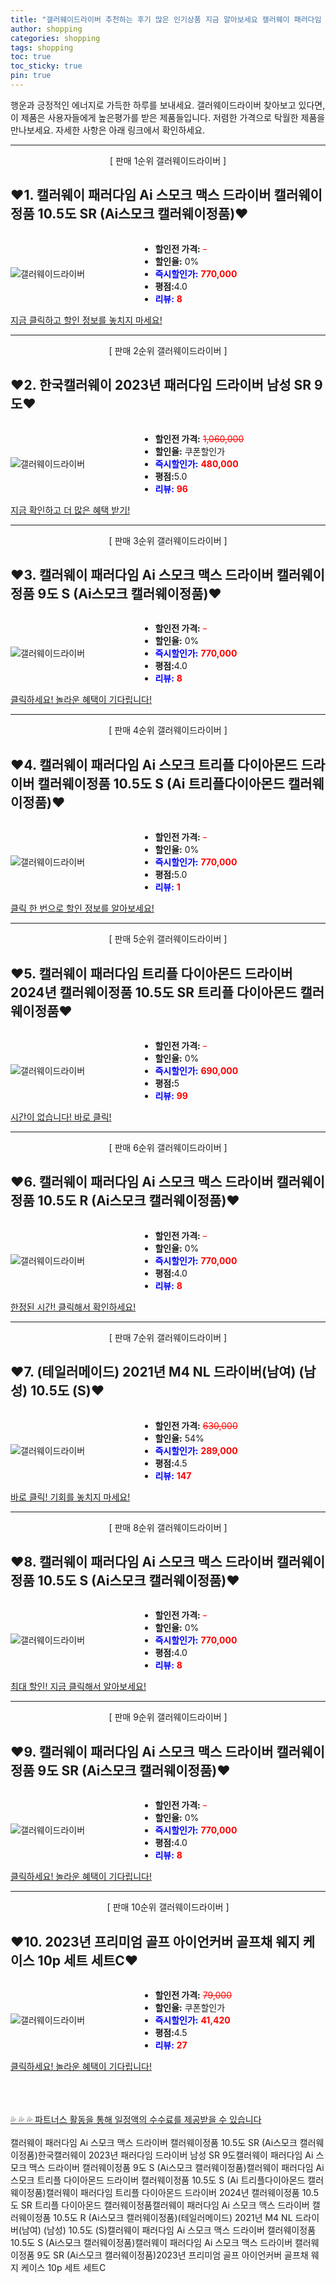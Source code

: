 ```yaml
---
title: "갤러웨이드라이버 추천하는 후기 많은 인기상품 지금 알아보세요 캘러웨이 패러다임 Ai 스모크 맥스"
author: shopping
categories: shopping
tags: shopping
toc: true
toc_sticky: true
pin: true
---
```

행운과 긍정적인 에너지로 가득한 하루를 보내세요. 갤러웨이드라이버 찾아보고 있다면, 이 제품은 사용자들에게 높은평가를 받은 제품들입니다. 저렴한 가격으로 탁월한 제품을 만나보세요. 자세한 사항은 아래 링크에서 확인하세요.

---
<p class="toplist" style="margin: 0 auto; display: block; width: fit-content;">[ 판매 1순위 갤러웨이드라이버 ]</p>

<h2><strong>❤️1. 캘러웨이 패러다임 Ai 스모크 맥스 드라이버 캘러웨이정품 10.5도 SR (Ai스모크 캘러웨이정품)❤️</strong></h2>

<div style="display: flex; align-items: center;">
    <div style="flex: 0.4;">
        <img src="https://thumbnail7.coupangcdn.com/thumbnails/remote/230x230ex/image/vendor_inventory/5916/19d9890cccb3adc7c1f749f179f340cd511ee781f63e1fefe1feab924396.jpg" alt="갤러웨이드라이버" style="max-width: 100%;">
    </div>
    <div style="flex: 0.6; margin-left: 10px;">
        <ul>
            <li><strong>할인전 가격:</strong> <del style="color: red;">-</del></li>
            <li><strong>할인율:</strong> 0%</li>
            <li><span style='color:blue'><strong>즉시할인가:</strong></span> <span style='color:red'><strong>770,000</strong></span></li>
            <li><strong>평점:</strong>4.0</li>
            <li><span style='color:blue'><strong>리뷰:</strong></span> <span style='color:red'><strong>8</strong></span></li>
        </ul>
    </div>
</div>
<div class="center">
    <a href="https://selin100587001.github.io?lptag=AF9450613&subid=githubio&pageKey=7939619105&traceid=V0-153&itemId=21864068168&vendorItemId=89259507765" class="myButton">
        지금 클릭하고 할인 정보를 놓치지 마세요!
    </a>
</div>


---
<p class="toplist" style="margin: 0 auto; display: block; width: fit-content;">[ 판매 2순위 갤러웨이드라이버 ]</p>

<h2><strong>❤️2. 한국캘러웨이 2023년 패러다임 드라이버 남성 SR 9도❤️</strong></h2>

<div style="display: flex; align-items: center;">
    <div style="flex: 0.4;">
        <img src="https://thumbnail10.coupangcdn.com/thumbnails/remote/230x230ex/image/vendor_inventory/e5a3/9e8151bef2a8e75b4184844b41b47d65a861d9d3796a86ff04174313c774.jpg" alt="갤러웨이드라이버" style="max-width: 100%;">
    </div>
    <div style="flex: 0.6; margin-left: 10px;">
        <ul>
            <li><strong>할인전 가격:</strong> <del style="color: red;">1,060,000</del></li>
            <li><strong>할인율:</strong> 쿠폰할인가</li>
            <li><span style='color:blue'><strong>즉시할인가:</strong></span> <span style='color:red'><strong>480,000</strong></span></li>
            <li><strong>평점:</strong>5.0</li>
            <li><span style='color:blue'><strong>리뷰:</strong></span> <span style='color:red'><strong>96</strong></span></li>
        </ul>
    </div>
</div>
<div class="center">
    <a href="https://selin100587001.github.io?lptag=AF9450613&subid=githubio&pageKey=7365931377&traceid=V0-153&itemId=19202440349&vendorItemId=85934293996" class="myButton">
        지금 확인하고 더 많은 혜택 받기!
    </a>
</div>


---
<p class="toplist" style="margin: 0 auto; display: block; width: fit-content;">[ 판매 3순위 갤러웨이드라이버 ]</p>

<h2><strong>❤️3. 캘러웨이 패러다임 Ai 스모크 맥스 드라이버 캘러웨이정품 9도 S (Ai스모크 캘러웨이정품)❤️</strong></h2>

<div style="display: flex; align-items: center;">
    <div style="flex: 0.4;">
        <img src="https://thumbnail7.coupangcdn.com/thumbnails/remote/230x230ex/image/vendor_inventory/5916/19d9890cccb3adc7c1f749f179f340cd511ee781f63e1fefe1feab924396.jpg" alt="갤러웨이드라이버" style="max-width: 100%;">
    </div>
    <div style="flex: 0.6; margin-left: 10px;">
        <ul>
            <li><strong>할인전 가격:</strong> <del style="color: red;">-</del></li>
            <li><strong>할인율:</strong> 0%</li>
            <li><span style='color:blue'><strong>즉시할인가:</strong></span> <span style='color:red'><strong>770,000</strong></span></li>
            <li><strong>평점:</strong>4.0</li>
            <li><span style='color:blue'><strong>리뷰:</strong></span> <span style='color:red'><strong>8</strong></span></li>
        </ul>
    </div>
</div>
<div class="center">
    <a href="https://selin100587001.github.io?lptag=AF9450613&subid=githubio&pageKey=7939619105&traceid=V0-153&itemId=21864068175&vendorItemId=89259507775" class="myButton">
        클릭하세요! 놀라운 혜택이 기다립니다!
    </a>
</div>


---
<p class="toplist" style="margin: 0 auto; display: block; width: fit-content;">[ 판매 4순위 갤러웨이드라이버 ]</p>

<h2><strong>❤️4. 캘러웨이 패러다임 Ai 스모크 트리플 다이아몬드 드라이버 캘러웨이정품 10.5도 S (Ai 트리플다이아몬드 캘러웨이정품)❤️</strong></h2>

<div style="display: flex; align-items: center;">
    <div style="flex: 0.4;">
        <img src="https://thumbnail6.coupangcdn.com/thumbnails/remote/230x230ex/image/vendor_inventory/eefc/c0f8e40ac09f5c6def7996e51b73e4cc3696d6ef325866f7b650ffd5f4db.jpg" alt="갤러웨이드라이버" style="max-width: 100%;">
    </div>
    <div style="flex: 0.6; margin-left: 10px;">
        <ul>
            <li><strong>할인전 가격:</strong> <del style="color: red;">-</del></li>
            <li><strong>할인율:</strong> 0%</li>
            <li><span style='color:blue'><strong>즉시할인가:</strong></span> <span style='color:red'><strong>770,000</strong></span></li>
            <li><strong>평점:</strong>5.0</li>
            <li><span style='color:blue'><strong>리뷰:</strong></span> <span style='color:red'><strong>1</strong></span></li>
        </ul>
    </div>
</div>
<div class="center">
    <a href="https://selin100587001.github.io?lptag=AF9450613&subid=githubio&pageKey=7939715900&traceid=V0-153&itemId=21864681648&vendorItemId=89779373502" class="myButton">
        클릭 한 번으로 할인 정보를 알아보세요!
    </a>
</div>


---
<p class="toplist" style="margin: 0 auto; display: block; width: fit-content;">[ 판매 5순위 갤러웨이드라이버 ]</p>

<h2><strong>❤️5. 캘러웨이 패러다임 트리플 다이아몬드 드라이버 2024년 캘러웨이정품 10.5도 SR 트리플 다이아몬드 캘러웨이정품❤️</strong></h2>

<div style="display: flex; align-items: center;">
    <div style="flex: 0.4;">
        <img src="https://thumbnail6.coupangcdn.com/thumbnails/remote/230x230ex/image/vendor_inventory/943f/7e0855a173378db4b2fe18c7bb8e61a7c6c180e588510d9c3f943714d340.jpg" alt="갤러웨이드라이버" style="max-width: 100%;">
    </div>
    <div style="flex: 0.6; margin-left: 10px;">
        <ul>
            <li><strong>할인전 가격:</strong> <del style="color: red;">-</del></li>
            <li><strong>할인율:</strong> 0%</li>
            <li><span style='color:blue'><strong>즉시할인가:</strong></span> <span style='color:red'><strong>690,000</strong></span></li>
            <li><strong>평점:</strong>5</li>
            <li><span style='color:blue'><strong>리뷰:</strong></span> <span style='color:red'><strong>99</strong></span></li>
        </ul>
    </div>
</div>
<div class="center">
    <a href="https://selin100587001.github.io?lptag=AF9450613&subid=githubio&pageKey=7396940611&traceid=V0-153&itemId=19136820123&vendorItemId=86256273948" class="myButton">
        시간이 없습니다! 바로 클릭!
    </a>
</div>


---
<p class="toplist" style="margin: 0 auto; display: block; width: fit-content;">[ 판매 6순위 갤러웨이드라이버 ]</p>

<h2><strong>❤️6. 캘러웨이 패러다임 Ai 스모크 맥스 드라이버 캘러웨이정품 10.5도 R (Ai스모크 캘러웨이정품)❤️</strong></h2>

<div style="display: flex; align-items: center;">
    <div style="flex: 0.4;">
        <img src="https://thumbnail7.coupangcdn.com/thumbnails/remote/230x230ex/image/vendor_inventory/5916/19d9890cccb3adc7c1f749f179f340cd511ee781f63e1fefe1feab924396.jpg" alt="갤러웨이드라이버" style="max-width: 100%;">
    </div>
    <div style="flex: 0.6; margin-left: 10px;">
        <ul>
            <li><strong>할인전 가격:</strong> <del style="color: red;">-</del></li>
            <li><strong>할인율:</strong> 0%</li>
            <li><span style='color:blue'><strong>즉시할인가:</strong></span> <span style='color:red'><strong>770,000</strong></span></li>
            <li><strong>평점:</strong>4.0</li>
            <li><span style='color:blue'><strong>리뷰:</strong></span> <span style='color:red'><strong>8</strong></span></li>
        </ul>
    </div>
</div>
<div class="center">
    <a href="https://selin100587001.github.io?lptag=AF9450613&subid=githubio&pageKey=7939619105&traceid=V0-153&itemId=21864068159&vendorItemId=89259507855" class="myButton">
        한정된 시간! 클릭해서 확인하세요!
    </a>
</div>


---
<p class="toplist" style="margin: 0 auto; display: block; width: fit-content;">[ 판매 7순위 갤러웨이드라이버 ]</p>

<h2><strong>❤️7. (테일러메이드) 2021년 M4 NL 드라이버(남여) (남성) 10.5도 (S)❤️</strong></h2>

<div style="display: flex; align-items: center;">
    <div style="flex: 0.4;">
        <img src="https://thumbnail10.coupangcdn.com/thumbnails/remote/230x230ex/image/vendor_inventory/6840/370c29404448c9ea8fbe938d818d4fad3b260fb11242f84a9291e9b64741.jpg" alt="갤러웨이드라이버" style="max-width: 100%;">
    </div>
    <div style="flex: 0.6; margin-left: 10px;">
        <ul>
            <li><strong>할인전 가격:</strong> <del style="color: red;">630,000</del></li>
            <li><strong>할인율:</strong> 54%</li>
            <li><span style='color:blue'><strong>즉시할인가:</strong></span> <span style='color:red'><strong>289,000</strong></span></li>
            <li><strong>평점:</strong>4.5</li>
            <li><span style='color:blue'><strong>리뷰:</strong></span> <span style='color:red'><strong>147</strong></span></li>
        </ul>
    </div>
</div>
<div class="center">
    <a href="https://selin100587001.github.io?lptag=AF9450613&subid=githubio&pageKey=7411118309&traceid=V0-153&itemId=19202445949&vendorItemId=85009505070" class="myButton">
        바로 클릭! 기회를 놓치지 마세요!
    </a>
</div>


---
<p class="toplist" style="margin: 0 auto; display: block; width: fit-content;">[ 판매 8순위 갤러웨이드라이버 ]</p>

<h2><strong>❤️8. 캘러웨이 패러다임 Ai 스모크 맥스 드라이버 캘러웨이정품 10.5도 S (Ai스모크 캘러웨이정품)❤️</strong></h2>

<div style="display: flex; align-items: center;">
    <div style="flex: 0.4;">
        <img src="https://thumbnail7.coupangcdn.com/thumbnails/remote/230x230ex/image/vendor_inventory/5916/19d9890cccb3adc7c1f749f179f340cd511ee781f63e1fefe1feab924396.jpg" alt="갤러웨이드라이버" style="max-width: 100%;">
    </div>
    <div style="flex: 0.6; margin-left: 10px;">
        <ul>
            <li><strong>할인전 가격:</strong> <del style="color: red;">-</del></li>
            <li><strong>할인율:</strong> 0%</li>
            <li><span style='color:blue'><strong>즉시할인가:</strong></span> <span style='color:red'><strong>770,000</strong></span></li>
            <li><strong>평점:</strong>4.0</li>
            <li><span style='color:blue'><strong>리뷰:</strong></span> <span style='color:red'><strong>8</strong></span></li>
        </ul>
    </div>
</div>
<div class="center">
    <a href="https://selin100587001.github.io?lptag=AF9450613&subid=githubio&pageKey=7939619105&traceid=V0-153&itemId=21864068154&vendorItemId=89259507815" class="myButton">
        최대 할인! 지금 클릭해서 알아보세요!
    </a>
</div>


---
<p class="toplist" style="margin: 0 auto; display: block; width: fit-content;">[ 판매 9순위 갤러웨이드라이버 ]</p>

<h2><strong>❤️9. 캘러웨이 패러다임 Ai 스모크 맥스 드라이버 캘러웨이정품 9도 SR (Ai스모크 캘러웨이정품)❤️</strong></h2>

<div style="display: flex; align-items: center;">
    <div style="flex: 0.4;">
        <img src="https://thumbnail7.coupangcdn.com/thumbnails/remote/230x230ex/image/vendor_inventory/5916/19d9890cccb3adc7c1f749f179f340cd511ee781f63e1fefe1feab924396.jpg" alt="갤러웨이드라이버" style="max-width: 100%;">
    </div>
    <div style="flex: 0.6; margin-left: 10px;">
        <ul>
            <li><strong>할인전 가격:</strong> <del style="color: red;">-</del></li>
            <li><strong>할인율:</strong> 0%</li>
            <li><span style='color:blue'><strong>즉시할인가:</strong></span> <span style='color:red'><strong>770,000</strong></span></li>
            <li><strong>평점:</strong>4.0</li>
            <li><span style='color:blue'><strong>리뷰:</strong></span> <span style='color:red'><strong>8</strong></span></li>
        </ul>
    </div>
</div>
<div class="center">
    <a href="https://selin100587001.github.io?lptag=AF9450613&subid=githubio&pageKey=7939619105&traceid=V0-153&itemId=21864068146&vendorItemId=89259507841" class="myButton">
        클릭하세요! 놀라운 혜택이 기다립니다!
    </a>
</div>


---
<p class="toplist" style="margin: 0 auto; display: block; width: fit-content;">[ 판매 10순위 갤러웨이드라이버 ]</p>

<h2><strong>❤️10. 2023년 프리미엄 골프 아이언커버 골프채 웨지 케이스 10p 세트 세트C❤️</strong></h2>

<div style="display: flex; align-items: center;">
    <div style="flex: 0.4;">
        <img src="https://thumbnail9.coupangcdn.com/thumbnails/remote/230x230ex/image/vendor_inventory/d0ce/4f67738887e4082de24201705ab81bb85f7e0b4117c0ef070302994e35d2.jpg" alt="갤러웨이드라이버" style="max-width: 100%;">
    </div>
    <div style="flex: 0.6; margin-left: 10px;">
        <ul>
            <li><strong>할인전 가격:</strong> <del style="color: red;">79,000</del></li>
            <li><strong>할인율:</strong> 쿠폰할인가</li>
            <li><span style='color:blue'><strong>즉시할인가:</strong></span> <span style='color:red'><strong>41,420</strong></span></li>
            <li><strong>평점:</strong>4.5</li>
            <li><span style='color:blue'><strong>리뷰:</strong></span> <span style='color:red'><strong>27</strong></span></li>
        </ul>
    </div>
</div>
<div class="center">
    <a href="https://selin100587001.github.io?lptag=AF9450613&subid=githubio&pageKey=7322208208&traceid=V0-153&itemId=18782469448&vendorItemId=85913818796" class="myButton">
        클릭하세요! 놀라운 혜택이 기다립니다!
    </a>
</div>

<br><br><br>[💦 💦 💦 파트너스 활동을 통해 일정액의 수수료를 제공받을 수 있습니다](https://link.coupang.com/a/bcpT2c)<br><br>캘러웨이 패러다임 Ai 스모크 맥스 드라이버 캘러웨이정품 10.5도 SR (Ai스모크 캘러웨이정품)한국캘러웨이 2023년 패러다임 드라이버 남성 SR 9도캘러웨이 패러다임 Ai 스모크 맥스 드라이버 캘러웨이정품 9도 S (Ai스모크 캘러웨이정품)캘러웨이 패러다임 Ai 스모크 트리플 다이아몬드 드라이버 캘러웨이정품 10.5도 S (Ai 트리플다이아몬드 캘러웨이정품)캘러웨이 패러다임 트리플 다이아몬드 드라이버 2024년 캘러웨이정품 10.5도 SR 트리플 다이아몬드 캘러웨이정품캘러웨이 패러다임 Ai 스모크 맥스 드라이버 캘러웨이정품 10.5도 R (Ai스모크 캘러웨이정품)(테일러메이드) 2021년 M4 NL 드라이버(남여) (남성) 10.5도 (S)캘러웨이 패러다임 Ai 스모크 맥스 드라이버 캘러웨이정품 10.5도 S (Ai스모크 캘러웨이정품)캘러웨이 패러다임 Ai 스모크 맥스 드라이버 캘러웨이정품 9도 SR (Ai스모크 캘러웨이정품)2023년 프리미엄 골프 아이언커버 골프채 웨지 케이스 10p 세트 세트C